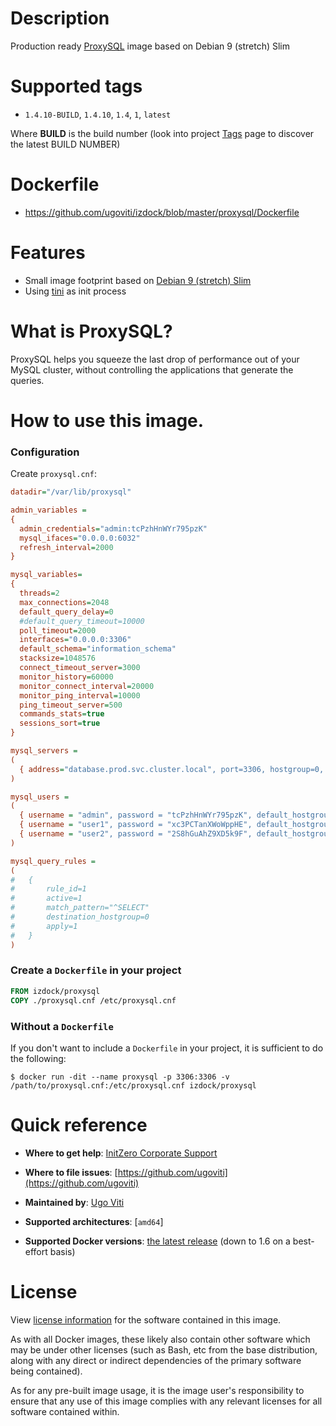 # Description
Production ready [ProxySQL](http://www.proxysql.com/) image based on Debian 9 (stretch) Slim

# Supported tags
-	`1.4.10-BUILD`, `1.4.10`, `1.4`, `1`, `latest`

Where **BUILD** is the build number (look into project [Tags](tags/) page to discover the latest BUILD NUMBER)

# Dockerfile
- https://github.com/ugoviti/izdock/blob/master/proxysql/Dockerfile

# Features
- Small image footprint based on [Debian 9 (stretch) Slim](https://hub.docker.com/_/debian/)
- Using [tini](https://github.com/krallin/tini) as init process

# What is ProxySQL?
ProxySQL helps you squeeze the last drop of performance out of your MySQL cluster, without controlling the applications that generate the queries.

# How to use this image.

### Configuration

Create `proxysql.cnf`:

```ini
datadir="/var/lib/proxysql"

admin_variables =
{
  admin_credentials="admin:tcPzhHnWYr795pzK"
  mysql_ifaces="0.0.0.0:6032"
  refresh_interval=2000
}

mysql_variables=
{
  threads=2
  max_connections=2048
  default_query_delay=0
  #default_query_timeout=10000
  poll_timeout=2000
  interfaces="0.0.0.0:3306"
  default_schema="information_schema"
  stacksize=1048576
  connect_timeout_server=3000
  monitor_history=60000
  monitor_connect_interval=20000
  monitor_ping_interval=10000
  ping_timeout_server=500
  commands_stats=true
  sessions_sort=true
}

mysql_servers =
(
  { address="database.prod.svc.cluster.local", port=3306, hostgroup=0, max_connections=2048 }
)

mysql_users =
(
  { username = "admin", password = "tcPzhHnWYr795pzK", default_hostgroup = 0 },
  { username = "user1", password = "xc3PCTanXWoWppHE", default_hostgroup = 0 },
  { username = "user2", password = "2S8hGuAhZ9XD5k9F", default_hostgroup = 0 }
)

mysql_query_rules =
(
#	{
#		rule_id=1
#		active=1
#		match_pattern="^SELECT"
#		destination_hostgroup=0
#		apply=1
#	}
)
```

### Create a `Dockerfile` in your project

```dockerfile
FROM izdock/proxysql
COPY ./proxysql.cnf /etc/proxysql.cnf
```

### Without a `Dockerfile`

If you don't want to include a `Dockerfile` in your project, it is sufficient to do the following:

```console
$ docker run -dit --name proxysql -p 3306:3306 -v /path/to/proxysql.cnf:/etc/proxysql.cnf izdock/proxysql
```


# Quick reference
-	**Where to get help**:
	[InitZero Corporate Support](https://www.initzero.it/)

-	**Where to file issues**:
	[https://github.com/ugoviti](https://github.com/ugoviti)

-	**Maintained by**:
	[Ugo Viti](https://github.com/ugoviti)

-	**Supported architectures**:
	[`amd64`]

-	**Supported Docker versions**:
	[the latest release](https://github.com/docker/docker-ce/releases/latest) (down to 1.6 on a best-effort basis)

# License

View [license information](http://www.proxysql.com/) for the software contained in this image.

As with all Docker images, these likely also contain other software which may be under other licenses (such as Bash, etc from the base distribution, along with any direct or indirect dependencies of the primary software being contained).

As for any pre-built image usage, it is the image user's responsibility to ensure that any use of this image complies with any relevant licenses for all software contained within.
